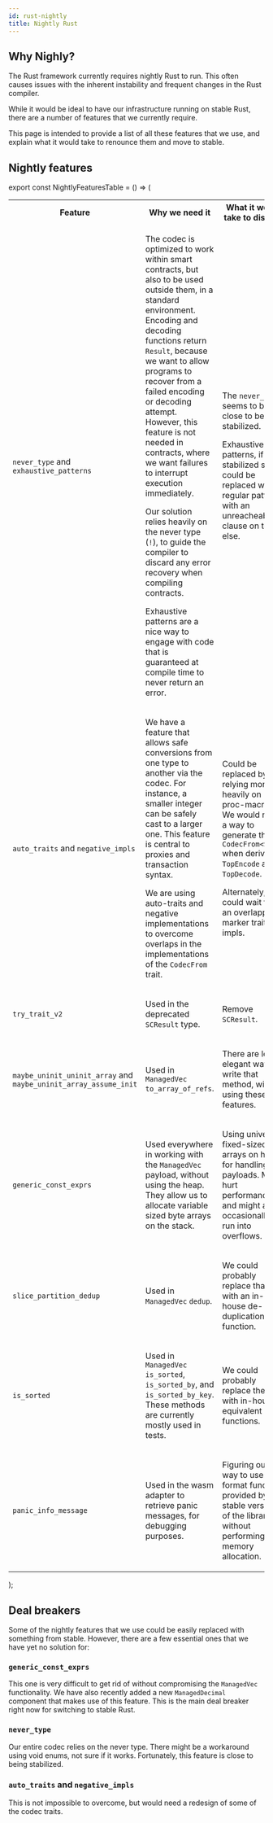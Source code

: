 ```yaml
---
id: rust-nightly
title: Nightly Rust
---
```


[comment]: # (mx-abstract)

## Why Nighly?

The Rust framework currently requires nightly Rust to run. This often causes issues with the inherent instability and frequent changes in the Rust compiler.

While it would be ideal to have our infrastructure running on stable Rust, there are a number of features that we currently require.

This page is intended to provide a list of all these features that we use, and explain what it would take to renounce them and move to stable.


[comment]: # (mx-context-auto)

## Nightly features

<NightlyFeaturesTable />

export const NightlyFeaturesTable = () => (
  <table>
    <tr>
      <th>Feature</th>
      <th>Why we need it</th>
      <th>What it would take to discard</th>
    </tr>
    <tr>
      <td>
        <code>never_type</code> and <code>exhaustive_patterns</code>
      </td>
      <td>
        <p>
          The codec is optimized to work within smart contracts, but also to be used outside them, in a standard environment. Encoding and decoding functions return <code>Result</code>, because we want to allow programs to recover from a failed encoding or decoding attempt. However, this feature is not needed in contracts, where we want failures to interrupt execution immediately.
        </p>
        <p>
          Our solution relies heavily on the never type (<code>!</code>), to guide the compiler to discard any error recovery when compiling contracts.
        </p>
        <p>
          Exhaustive patterns are a nice way to engage with code that is guaranteed at compile time to never return an error.
        </p>
      </td>
      <td>
        <p>
          The <code>never_type</code> seems to be close to being stabilized. 
        </p>
        <p>
          Exhaustive patterns, if not stabilized soon, could be replaced with regular patterns with an unreacheable clause on the else.
        </p>
      </td>
    </tr>
    <tr>
      <td>
        <code>auto_traits</code> and <code>negative_impls</code>
      </td>
      <td>
        <p>
          We have a feature that allows safe conversions from one type to another via the codec. For instance, a smaller integer can be safely cast to a larger one. This feature is central to proxies and transaction syntax.
        </p>
        <p>
          We are using auto-traits and negative implementations to overcome overlaps in the implementations of the <code>CodecFrom</code> trait.
        </p>
      </td>
      <td>
        <p>
          Could be replaced by relying more heavily on proc-macros. We would need a way to generate the <code>CodecFrom&lt;Self&gt;</code> when deriving <code>TopEncode</code> and <code>TopDecode</code>.
        </p>
        <p>
          Alternately, we could wait for an overlapping marker trait impls.
        </p>
      </td>
    </tr>
    <tr>
      <td>
        <code>try_trait_v2</code>
      </td>
      <td>
        <p>
          Used in the deprecated <code>SCResult</code> type.
        </p>
      </td>
      <td>
        <p>
          Remove <code>SCResult</code>.
        </p>
      </td>
    </tr>
    <tr>
      <td>
        <code>maybe_uninit_uninit_array</code> and <code>maybe_uninit_array_assume_init</code>
      </td>
      <td>
        <p>
          Used in <code>ManagedVec</code> <code>to_array_of_refs</code>.
        </p>
      </td>
      <td>
        <p>
          There are less elegant ways to write that method, without using these features.
        </p>
      </td>
    </tr>
    <tr>
      <td>
        <code>generic_const_exprs</code>
      </td>
      <td>
        <p>
          Used everywhere in working with the <code>ManagedVec</code> payload, without using the heap. They allow us to allocate variable sized byte arrays on the stack.
        </p>
      </td>
      <td>
        <p>
          Using universal fixed-sized arrays on heap for handling payloads. Might hurt performance, and might also occasionally run into overflows.
        </p>
      </td>
    </tr>
    <tr>
      <td>
        <code>slice_partition_dedup</code>
      </td>
      <td>
        <p>
          Used in <code>ManagedVec</code> <code>dedup</code>.
        </p>
      </td>
      <td>
        <p>
          We could probably replace that one with an in-house de-duplication function.
        </p>
      </td>
    </tr>
    <tr>
      <td>
        <code>is_sorted</code>
      </td>
      <td>
        <p>
          Used in <code>ManagedVec</code> <code>is_sorted</code>, <code>is_sorted_by</code>, and <code>is_sorted_by_key</code>. These methods are currently mostly used in tests.
        </p>
      </td>
      <td>
        <p>
          We could probably replace them with in-house equivalent functions.
        </p>
      </td>
    </tr>
    <tr>
      <td>
        <code>panic_info_message</code>
      </td>
      <td>
        <p>
          Used in the wasm adapter to retrieve panic messages, for debugging purposes.
        </p>
      </td>
      <td>
        <p>
          Figuring out a way to use the format function provided by the stable version of the library, without performing memory allocation.
        </p>
      </td>
    </tr>
  </table>
);

[comment]: # (mx-context-auto)

## Deal breakers

Some of the nightly features that we use could be easily replaced with something from stable. However, there are a few essential ones that we have yet no solution for:

[comment]: # (mx-context-auto)

### `generic_const_exprs`

This one is very difficult to get rid of without compromising the `ManagedVec` functionality. We have also recently added a new `ManagedDecimal` component that makes use of this feature. This is the main deal breaker right now for switching to stable Rust.

[comment]: # (mx-context-auto)

### `never_type`

Our entire codec relies on the never type. There might be a workaround using void enums, not sure if it works. Fortunately, this feature is close to being stabilized.

[comment]: # (mx-context-auto)

### `auto_traits` and `negative_impls`

This is not impossible to overcome, but would need a redesign of some of the codec traits.
